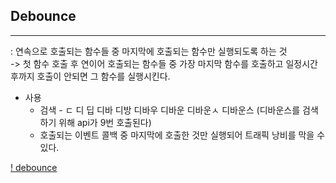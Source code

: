 ## Debounce
<hr/>
: 연속으로 호출되는 함수들 중 마지막에 호출되는 함수만 실행되도록 하는 것
<br/>
-> 첫 함수 호출 후 연이어 호출되는 함수들 중 가장 마지막 함수를 호출하고 일정시간 후까지 호출이 안되면 그 함수를 실행시킨다.

* 사용
    * 검색 - ㄷ 디 딥 디바 디방 디바우 디바운 디바운ㅅ 디바운스 (디바운스를 검색하기 위해 api가 9번 호출된다)
    * 호출되는 이벤트 콜백 중 마지막에 호출한 것만 실행되어 트래픽 낭비를 막을 수 있다.

[! debounce](https://t1.daumcdn.net/cfile/tistory/994614365C17654319?original)
